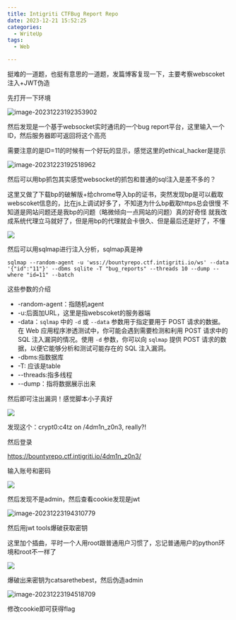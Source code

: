 ```yaml
---
title: Intigriti CTFBug Report Repo 
date: 2023-12-21 15:52:25
categories:
  - WriteUp
tags:
  - Web

---
```


挺难的一道题，也挺有意思的一道题，发篇博客复现一下，主要考察webscoket注入+JWT伪造

先打开一下环境

![image-20231223192353902](./../../../../AppData/Roaming/Typora/typora-user-images/image-20231223192353902.png)

然后发现是一个基于websocket实时通讯的一个bug report平台，这里输入一个ID，然后服务器即可返回将这个高亮

需要注意的是ID=11的时候有一个好玩的显示，感觉这里的ethical_hacker是提示

![image-20231223192518962](./../../../../AppData/Roaming/Typora/typora-user-images/image-20231223192518962.png)

然后可以用bp抓包其实感觉websocket的抓包和普通的sql注入是差不多的？

这里又做了下载bp的破解版+给chrome导入bp的证书，突然发现bp是可以截取webscoket信息的，比在js上调试好多了，不知道为什么bp截取https总会很慢 不知道是网站问题还是我bp的问题（略微倾向一点网站的问题）真的好奇怪 就我改成系统代理立马就好了，但是用bp的代理就会卡很久、但是最后还是好了，不懂

![](https://notes.sjtu.edu.cn/uploads/upload_f00a80c2e3daf61aa87ba75f2e349208.png)

然后可以用sqlmap进行注入分析，sqlmap真是神

```shell
sqlmap --random-agent -u 'wss://bountyrepo.ctf.intigriti.io/ws' --data '{"id":"11"}' --dbms sqlite -T "bug_reports" --threads 10 --dump --where "id=11" --batch
```

这些参数的介绍

* -random-agent：指随机agent
* -u:后面加URL，这里是指webscoket的服务器端
* -data：`sqlmap` 中的 `-d` 或 `--data` 参数用于指定要用于 POST 请求的数据。在 Web 应用程序渗透测试中，你可能会遇到需要检测和利用 POST 请求中的 SQL 注入漏洞的情况。使用 `-d` 参数，你可以向 `sqlmap` 提供 POST 请求的数据，以便它能够分析和测试可能存在的 SQL 注入漏洞。
* -dbms:指数据库
* -T: 应该是table
* --threads:指多线程
* --dump：指将数据展示出来

然后即可注出漏洞！感觉脚本小子真好

![](https://notes.sjtu.edu.cn/uploads/upload_6a9278bb593bfc9351ebaff070dd6d57.png)

发现这个：crypt0:c4tz on /4dm1n_z0n3, really?!

然后登录

https://bountyrepo.ctf.intigriti.io/4dm1n_z0n3/

输入账号和密码

![](https://notes.sjtu.edu.cn/uploads/upload_015f2fce5d92d4eba06e93f96c839dca.png)

然后发现不是admin，然后查看cookie发现是jwt

![image-20231223194310779](./../../../../AppData/Roaming/Typora/typora-user-images/image-20231223194310779.png)

然后用jwt tools爆破获取密钥

这里加个插曲，平时一个人用root跟普通用户习惯了，忘记普通用户的python环境和root不一样了

![](https://notes.sjtu.edu.cn/uploads/upload_9dc8139afb9a358b68ff1f38b8707ec8.png)

爆破出来密钥为catsarethebest，然后伪造admin

![image-20231223194518709](./../../../../AppData/Roaming/Typora/typora-user-images/image-20231223194518709.png)

修改cookie即可获得flag

